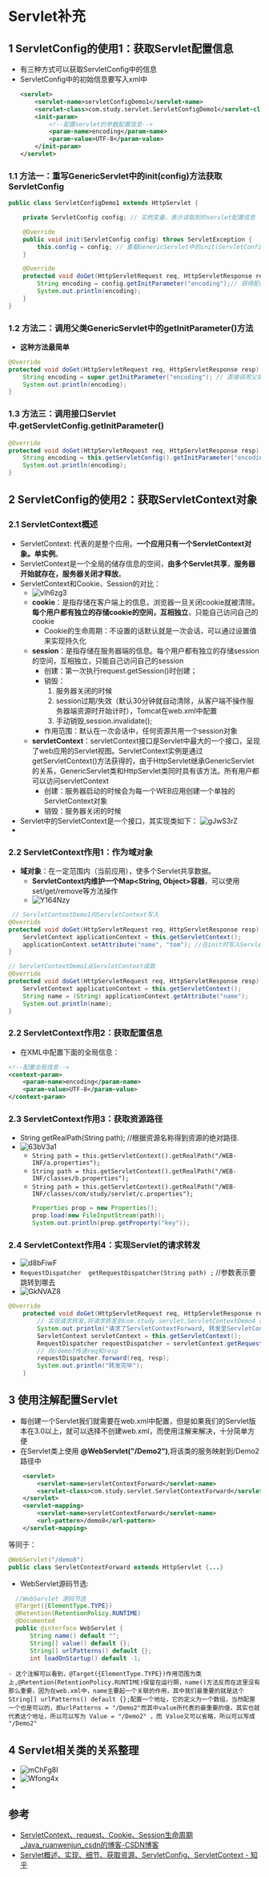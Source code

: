 # Servlet补充

## 1 ServletConfig的使用1：获取Servlet配置信息
- 有三种方式可以获取ServletConfig中的信息
- ServletConfig中的初始信息要写入xml中
    ```xml
    <servlet>
        <servlet-name>servletConfigDemo1</servlet-name>
        <servlet-class>com.study.servlet.ServletConfigDemo1</servlet-class>
        <init-param>
            <!--配置servlet的参数配置信息-->
            <param-name>encoding</param-name>
            <param-value>UTF-8</param-value>
        </init-param>
    </servlet>
    ```
### 1.1 方法一：重写GenericServlet中的init(config)方法获取ServletConfig
```java
public class ServletConfigDemo1 extends HttpServlet {

    private ServletConfig config; // 实例变量，表示读取到的servlet配置信息

    @Override
    public void init(ServletConfig config) throws ServletException {
        this.config = config; // 重载GenericServlet中的init(ServletConfig config)ServletConfig
    }

    @Override
    protected void doGet(HttpServletRequest req, HttpServletResponse resp) throws ServletException, IOException {
        String encoding = config.getInitParameter("encoding");// 获得配置文件中的参数信息
        System.out.println(encoding);
    }
}
```


### 1.2 方法二：调用父类GenericServlet中的getInitParameter()方法
- **这种方法最简单**
```java
@Override
protected void doGet(HttpServletRequest req, HttpServletResponse resp) throws ServletException, IOException {
    String encoding = super.getInitParameter("encoding"); // 直接调用父类GenericServlet中的getInitParameter()方法
    System.out.println(encoding);
}
```

### 1.3 方法三：调用接口Servlet中.getServletConfig.getInitParameter()
```java
@Override
protected void doGet(HttpServletRequest req, HttpServletResponse resp) throws ServletException, IOException {
    String encoding = this.getServletConfig().getInitParameter("encoding");
    System.out.println(encoding);
}
```

## 2 ServletConfig的使用2：获取ServletContext对象
### 2.1 ServletContext概述
- ServletContext: 代表的是整个应用。**一个应用只有一个ServletContext对象。单实例**。
- ServletContext是一个全局的储存信息的空间，**由多个Servlet共享**，**服务器开始就存在，服务器关闭才释放**。
- ServletContext和Cookie、Session的对比：
    - ![vlh6zg3](https://i.imgur.com/vlh6zg3.jpg)
    - **cookie**：是指存储在客户端上的信息，浏览器一旦关闭cookie就被清除。**每个用户都有独立的存储cookie的空间，互相独立**，只能自己访问自己的cookie
        - Cookie的生命周期：不设置的话默认就是一次会话，可以通过设置值来实现持久化
    - **session**：是指存储在服务器端的信息。每个用户都有独立的存储session的空间，互相独立，只能自己访问自己的session
        - 创建：第一次执行request.getSession()时创建；
        - 销毁：
          1. 服务器关闭的时候
          2. session过期/失效（默认30分钟就自动清除，从客户端不操作服务器端资源时开始计时），Tomcat在web.xml中配置
          3. 手动销毁,session.invalidate();
        - 作用范围：默认在一次会话中，任何资源共用一个session对象
    - **servletContext**：servletContext接口是Servlet中最大的一个接口，呈现了web应用的Servlet视图。ServletContext实例是通过 getServletContext()方法获得的，由于HttpServlet继承GenericServlet的关系，GenericServlet类和HttpServlet类同时具有该方法。所有用户都可以访问servletContext
        - 创建：服务器启动的时候会为每一个WEB应用创建一个单独的ServletContext对象
        - 销毁：服务器关闭的时候
- Servlet中的ServletContext是一个接口，其实现类如下：
    ![gJwS3rZ](https://i.imgur.com/gJwS3rZ.png)
- 
### 2.2 ServletContext作用1：作为域对象
- **域对象**：在一定范围内（当前应用），使多个Servlet共享数据。
    - **ServletContext内维护一个Map<String, Object>容器**，可以使用set/get/remove等方法操作
    - ![Y164Nzy](https://i.imgur.com/Y164Nzy.png)
```java
 // ServletContextDemo1向ServletContext写入
@Override
protected void doGet(HttpServletRequest req, HttpServletResponse resp) throws ServletException, IOException {
    ServletContext applicationContext = this.getServletContext();
    applicationContext.setAttribute("name", "tom"); //在init时写入ServletContext
}
```
```java
// ServletContextDemo1从ServletContext读取
@Override
protected void doGet(HttpServletRequest req, HttpServletResponse resp) throws ServletException, IOException {
    ServletContext applicationContext = this.getServletContext();
    String name = (String) applicationContext.getAttribute("name");
    System.out.println(name);
}
```

### 2.2 ServletContext作用2：获取配置信息
- 在XML中配置下面的全局信息：
```xml
<!--配置全局信息-->
<context-param>
    <param-name>encoding</param-name>
    <param-value>UTF-8</param-value>
</context-param>
```

### 2.3 ServletContext作用3：获取资源路径
- String  getRealPath(String path); //根据资源名称得到资源的绝对路径.
- ![63bV3a1](https://i.imgur.com/63bV3a1.png)
    - `String path = this.getServletContext().getRealPath("/WEB-INF/a.properties");`
    - `String path = this.getServletContext().getRealPath("/WEB-INF/classes/b.properties");`
    - `String path = this.getServletContext().getRealPath("/WEB-INF/classes/com/study/servlet/c.properties");`
        ```java
        Properties prop = new Properties();
        prop.load(new FileInputStream(path));
        System.out.println(prop.getProperty("key"));
        ```
### 2.4 ServletContext作用4：实现Servlet的请求转发
- ![d8bFiwF](https://i.imgur.com/d8bFiwF.png)
-  `RequestDispatcher  getRequestDispatcher(String path) ;` //参数表示要跳转到哪去
- ![GkNVAZ8](https://i.imgur.com/GkNVAZ8.png)
```java
@Override
    protected void doGet(HttpServletRequest req, HttpServletResponse resp) throws ServletException, IOException {
        // 实现请求转发,将请求转发到com.study.servlet.ServletContextDemo4（/demo7）
        System.out.println("请求了ServletContextForward, 转发至ServletContextDemo4");
        ServletContext servletContext = this.getServletContext();
        RequestDispatcher requestDispatcher = servletContext.getRequestDispatcher("/demo7");
        // 向/demo7传递req和resp
        requestDispatcher.forward(req, resp);
        System.out.println("转发完毕");
    }
```

## 3 使用注解配置Servlet
- 每创建一个Servlet我们就需要在web.xml中配置，但是如果我们的Servlet版本在3.0以上，就可以选择不创建web.xml，而使用注解来解决，十分简单方便
- 在Servlet类上使用 **@WebServlet("/Demo2")**,将该类的服务映射到/Demo2路径中
```xml
    <servlet>
        <servlet-name>servletContextForward</servlet-name>
        <servlet-class>com.study.servlet.ServletContextForward</servlet-class>
    </servlet>
    <servlet-mapping>
        <servlet-name>servletContextForward</servlet-name>
        <url-pattern>/demo8</url-pattern>
    </servlet-mapping>
```
等同于：
```java
@WebServlet("/demo8")
public class ServletContextForward extends HttpServlet {...}
```
- WebServlet源码节选:
```java
  //WebServlet 源码节选
  @Target({ElementType.TYPE})
  @Retention(RetentionPolicy.RUNTIME)
  @Documented
  public @interface WebServlet {
      String name() default "";
      String[] value() default {};
      String[] urlPatterns() default {};
      int loadOnStartup() default -1;
```
    - 这个注解可以看到，@Target({ElementType.TYPE})作用范围为类上,@Retention(RetentionPolicy.RUNTIME)保留在运行期，name()方法反而在这里没有那么重要，因为在web.xml中，name主要起一个关联的作用，其中我们最重要的就是这个String[] urlPatterns() default {};配置一个地址，它的定义为一个数组，当然配置一个也是可以的，即urlPatterns = "/Demo2"而其中value所代表的最重要的值，其实也就代表这个地址，所以可以写为 Value = "/Demo2" ，而 Value又可以省略，所以可以写成 "/Demo2"

## 4 Servlet相关类的关系整理
- ![mChFg8I](https://i.imgur.com/mChFg8I.png)
- ![Wfong4x](https://i.imgur.com/Wfong4x.jpg)
- 

## 参考
- [ServletContext、request、Cookie、Session生命周期_Java_ruanwenjun_csdn的博客-CSDN博客](https://blog.csdn.net/ruanwenjun_csdn/article/details/78987566)
- [Servlet概述、实现、细节、获取资源、ServletConfig、ServletContext - 知乎](https://zhuanlan.zhihu.com/p/79679019)












